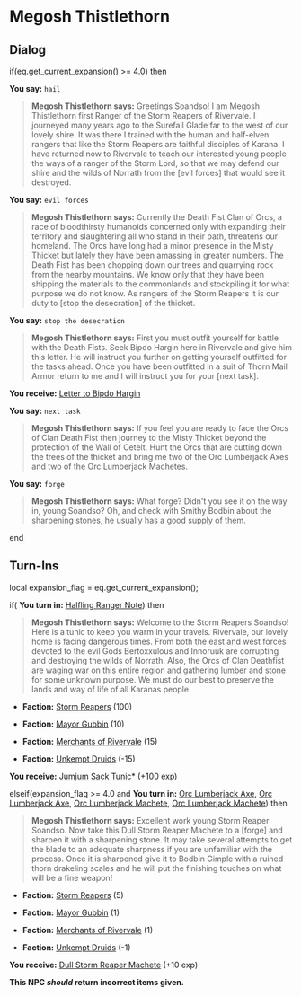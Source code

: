 # Megosh Thistlethorn
## Dialog

if(eq.get_current_expansion() >= 4.0) then


**You say:** `hail`




>**Megosh Thistlethorn says:** Greetings Soandso! I am Megosh Thistlethorn first Ranger of the Storm Reapers of Rivervale. I journeyed many years ago to the Surefall Glade far to the west of our lovely shire. It was there I trained with the human and half-elven rangers that like the Storm Reapers are faithful disciples of Karana. I have returned now to Rivervale to teach our interested young people the ways of a ranger of the Storm Lord, so that we may defend our shire and the wilds of Norrath from the [evil forces] that would see it destroyed.


**You say:** `evil forces`




>**Megosh Thistlethorn says:** Currently the Death Fist Clan of Orcs, a race of bloodthirsty humanoids concerned only with expanding their territory and slaughtering all who stand in their path, threatens our homeland. The Orcs have long had a minor presence in the Misty Thicket but lately they have been amassing in greater numbers. The Death Fist has been chopping down our trees and quarrying rock from the nearby mountains. We know only that they have been shipping the materials to the commonlands and stockpiling it for what purpose we do not know. As rangers of the Storm Reapers it is our duty to [stop the desecration] of the thicket.


**You say:** `stop the desecration`




>**Megosh Thistlethorn says:** First you must outfit yourself for battle with the Death Fists. Seek Bipdo Hargin here in Rivervale and give him this letter. He will instruct you further on getting yourself outfitted for the tasks ahead. Once you have been outfitted in a suit of Thorn Mail Armor return to me and I will instruct you for your [next task].



**You receive:**  [Letter to Bipdo Hargin](/item/19627)


**You say:** `next task`




>**Megosh Thistlethorn says:** If you feel you are ready to face the Orcs of Clan Death Fist then journey to the Misty Thicket beyond the protection of the Wall of Cetelt. Hunt the Orcs that are cutting down the trees of the thicket and bring me two of the Orc Lumberjack Axes and two of the Orc Lumberjack Machetes.


**You say:** `forge`




>**Megosh Thistlethorn says:** What forge?  Didn't you see it on the way in, young Soandso?  Oh, and check with Smithy Bodbin about the sharpening stones, he usually has a good supply of them.

end

## Turn-Ins



local expansion_flag = eq.get_current_expansion();

if( **You turn in:** [Halfling Ranger Note](/item/18432)) then 


>**Megosh Thistlethorn says:** Welcome to the Storm Reapers Soandso! Here is a tunic to keep you warm in your travels. Rivervale, our lovely home is facing dangerous times. From both the east and west forces devoted to the evil Gods Bertoxxulous and Innoruuk are corrupting and destroying the wilds of Norrath. Also, the Orcs of Clan Deathfist are waging war on this entire region and gathering lumber and stone for some unknown purpose. We must do our best to preserve the lands and way of life of all Karanas people.


* __Faction:__ [Storm Reapers](/faction/355) (100)


* __Faction:__ [Mayor Gubbin](/faction/286) (10)


* __Faction:__ [Merchants of Rivervale](/faction/292) (15)


* __Faction:__ [Unkempt Druids](/faction/324) (-15)


 **You receive:**  [Jumjum Sack Tunic*](/item/13541) (+100 exp)

elseif(expansion_flag >= 4.0 and  **You turn in:** [Orc Lumberjack Axe](/item/19622), [Orc Lumberjack Axe](/item/19622), [Orc Lumberjack Machete](/item/19623), [Orc Lumberjack Machete](/item/19623)) then 


>**Megosh Thistlethorn says:** Excellent work young Storm Reaper Soandso. Now take this Dull Storm Reaper Machete to a [forge] and sharpen it with a sharpening stone. It may take several attempts to get the blade to an adequate sharpness if you are unfamiliar with the process. Once it is sharpened give it to Bodbin Gimple with a ruined thorn drakeling scales and he will put the finishing touches on what will be a fine weapon!


* __Faction:__ [Storm Reapers](/faction/355) (5)


* __Faction:__ [Mayor Gubbin](/faction/286) (1)


* __Faction:__ [Merchants of Rivervale](/faction/292) (1)


* __Faction:__ [Unkempt Druids](/faction/324) (-1)


 **You receive:**  [Dull Storm Reaper Machete](/item/19624) (+10 exp)

**This NPC *should* return incorrect items given.**


